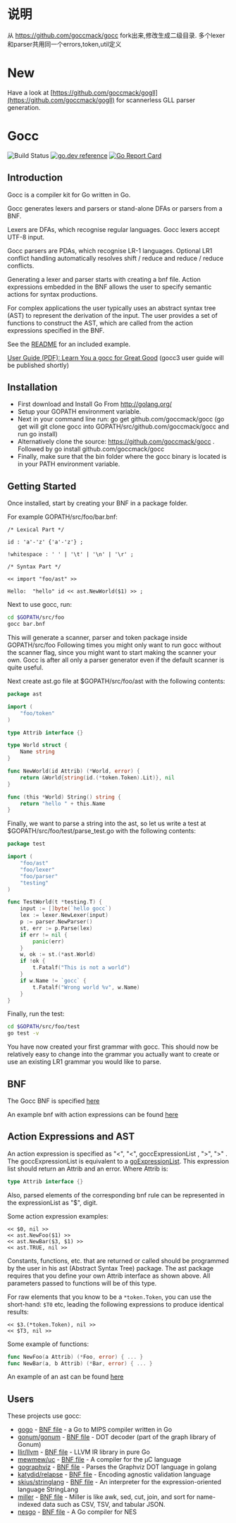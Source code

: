 # 说明
从 https://github.com/goccmack/gocc fork出来,修改生成二级目录. 多个lexer和parser共用同一个errors,token,util定义
# New
Have a look at [https://github.com/goccmack/gogll](https://github.com/goccmack/gogll) for scannerless GLL parser generation.
# Gocc

![Build Status](https://github.com/goccmack/gocc/workflows/build/badge.svg)
[![go.dev reference](https://img.shields.io/badge/go.dev-reference-007d9c?logo=go&logoColor=white&style=flat-square)](https://pkg.go.dev/github.com/goccmack/gocc)
[![Go Report Card](https://goreportcard.com/badge/github.com/goccmack/gocc)](https://goreportcard.com/report/github.com/goccmack/gocc)

## Introduction

Gocc is a compiler kit for Go written in Go.

Gocc generates lexers and parsers or stand-alone DFAs or parsers from a BNF.

Lexers are DFAs, which recognise regular languages. Gocc lexers accept UTF-8 input.

Gocc parsers are PDAs, which recognise LR-1 languages. Optional LR1 conflict
handling automatically resolves shift / reduce and reduce / reduce conflicts.

Generating a lexer and parser starts with creating a bnf file. Action expressions
embedded in the BNF allows the user to specify semantic actions for syntax productions.

For complex applications the user typically uses an abstract syntax tree (AST)
to represent the derivation of the input. The user provides a set of functions
to construct the AST, which are called from the action expressions specified
in the BNF.

See the [README](example/bools/README) for an included example.

[User Guide (PDF): Learn You a gocc for Great Good](https://raw.githubusercontent.com/goccmack/gocc/master/doc/gocc_user_guide.pdf) (gocc3 user guide will be published shortly)

## Installation

* First download and Install Go From http://golang.org/
* Setup your GOPATH environment variable.
* Next in your command line run: go get github.com/goccmack/gocc (go get will
  git clone gocc into GOPATH/src/github.com/goccmack/gocc and run go install)
* Alternatively clone the source: https://github.com/goccmack/gocc . Followed
  by go install github.com/goccmack/gocc
* Finally, make sure that the bin folder where the gocc binary is located is
  in your PATH environment variable.

## Getting Started

Once installed, start by creating your BNF in a package folder.

For example GOPATH/src/foo/bar.bnf:

```
/* Lexical Part */

id : 'a'-'z' {'a'-'z'} ;

!whitespace : ' ' | '\t' | '\n' | '\r' ;

/* Syntax Part */

<< import "foo/ast" >>

Hello:  "hello" id << ast.NewWorld($1) >> ;
```

Next to use gocc, run:

```sh
cd $GOPATH/src/foo
gocc bar.bnf
```

This will generate a scanner, parser and token package inside GOPATH/src/foo
Following times you might only want to run gocc without the scanner flag,
since you might want to start making the scanner your own. Gocc is after all
only a parser generator even if the default scanner is quite useful.

Next create ast.go file at $GOPATH/src/foo/ast with the following contents:

```go
package ast

import (
    "foo/token"
)

type Attrib interface {}

type World struct {
    Name string
}

func NewWorld(id Attrib) (*World, error) {
    return &World{string(id.(*token.Token).Lit)}, nil
}

func (this *World) String() string {
    return "hello " + this.Name
}
```

Finally, we want to parse a string into the ast, so let us write a test at
$GOPATH/src/foo/test/parse_test.go with the following contents:

```go
package test

import (
    "foo/ast"
    "foo/lexer"
    "foo/parser"
    "testing"
)

func TestWorld(t *testing.T) {
    input := []byte(`hello gocc`)
    lex := lexer.NewLexer(input)
    p := parser.NewParser()
    st, err := p.Parse(lex)
    if err != nil {
        panic(err)
    }
    w, ok := st.(*ast.World)
    if !ok {
        t.Fatalf("This is not a world")
    }
    if w.Name != `gocc` {
        t.Fatalf("Wrong world %v", w.Name)
    }
}
```

Finally, run the test:

```sh
cd $GOPATH/src/foo/test
go test -v
```

You have now created your first grammar with gocc. This should now be relatively
easy to change into the grammar you actually want to create or use an existing
LR1 grammar you would like to parse.

## BNF

The Gocc BNF is specified [here](spec/gocc2.ebnf)

An example bnf with action expressions can be found [here](example/bools/example.bnf)

## Action Expressions and AST

An action expression is specified as "<", "<", goccExpressionList , ">", ">" .
The goccExpressionList is equivalent to a [goExpressionList](https://golang.org/ref/spec#ExpressionList).
This expression list should return an Attrib and an error. Where Attrib is:

```go
type Attrib interface {}
```

Also, parsed elements of the corresponding bnf rule can be represented in the expressionList as "$", digit.

Some action expression examples:

```
<< $0, nil >>
<< ast.NewFoo($1) >>
<< ast.NewBar($3, $1) >>
<< ast.TRUE, nil >>
```

Constants, functions, etc. that are returned or called should be programmed by
the user in his ast (Abstract Syntax Tree) package. The ast package requires
that you define your own Attrib interface as shown above. All parameters
passed to functions will be of this type.

For raw elements that you know to be a `*token.Token`, you can use the short-hand: `$T0` etc, leading the following expressions to produce identical results:

```
<< $3.(*token.Token), nil >>
<< $T3, nil >>
```

Some example of functions:

```go
func NewFoo(a Attrib) (*Foo, error) { ... }
func NewBar(a, b Attrib) (*Bar, error) { ... }
```

An example of an ast can be found [here](example/bools/ast/ast.go)

## Users

These projects use gocc:

* [gogo](https://github.com/shivansh/gogo) - [BNF file](https://github.com/shivansh/gogo/blob/master/src/lang.bnf) - a Go to MIPS compiler written in Go
* [gonum/gonum](https://github.com/gonum/gonum) - [BNF file](https://github.com/gonum/gonum/blob/master/graph/formats/dot/internal/dot.bnf) - DOT decoder (part of the graph library of Gonum)
* [llir/llvm](https://github.com/llir/llvm) - [BNF file](https://github.com/llir/llvm/blob/28149269dab73cc63915a9c2c6c7b25dbd4db027/asm/internal/ll.bnf) - LLVM IR library in pure Go
* [mewmew/uc](https://github.com/mewmew/uc) - [BNF file](https://github.com/mewmew/uc/blob/master/gocc/uc.bnf) - A compiler for the µC language
* [gographviz](https://github.com/awalterschulze/gographviz) - [BNF file](https://github.com/awalterschulze/gographviz/blob/master/dot.bnf) - Parses the Graphviz DOT language in golang
* [katydid/relapse](http://katydid.github.io/) - [BNF file](https://github.com/katydid/katydid/blob/master/relapse/bnf/all.bnf) - Encoding agnostic validation language
* [skius/stringlang](https://github.com/skius/stringlang) - [BNF file](https://github.com/skius/stringlang/blob/main/lang.bnf) - An interpreter for the expression-oriented language StringLang
* [miller](https://github.com/johnkerl/miller) - [BNF file](https://github.com/johnkerl/miller/blob/main/internal/pkg/parsing/mlr.bnf) - Miller is like awk, sed, cut, join, and sort for name-indexed data such as CSV, TSV, and tabular JSON.
* [nesgo](https://github.com/retroenv/nesgo) - [BNF file](https://github.com/retroenv/nesgo/blob/main/internal/gocc/lang.bnf) - A Go compiler for NES
